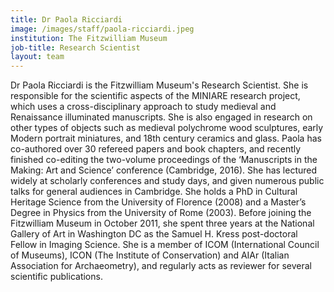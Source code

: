 ```yaml
---
title: Dr Paola Ricciardi
image: /images/staff/paola-ricciardi.jpeg
institution: The Fitzwilliam Museum
job-title: Research Scientist
layout: team
---
```


Dr Paola Ricciardi is the Fitzwilliam Museum's Research Scientist. She is responsible for the scientific aspects of the MINIARE research project, which uses a cross-disciplinary approach to study medieval and Renaissance illuminated manuscripts. She is also engaged in research on other types of objects such as medieval polychrome wood sculptures, early Modern portrait miniatures, and 18th century ceramics and glass. Paola has co-authored over 30 refereed papers and book chapters, and recently finished co-editing the two-volume proceedings of the ‘Manuscripts in the Making: Art and Science’ conference (Cambridge, 2016). She has lectured widely at scholarly conferences and study days, and given numerous public talks for general audiences in Cambridge. She holds a PhD in Cultural Heritage Science from the University of Florence (2008) and a Master’s Degree in Physics from the University of Rome (2003). Before joining the Fitzwilliam Museum in October 2011, she spent three years at the National Gallery of Art in Washington DC as the Samuel H. Kress post-doctoral Fellow in Imaging Science. She is a member of ICOM (International Council of Museums), ICON (The Institute of Conservation) and AIAr (Italian Association for Archaeometry), and regularly acts as reviewer for several scientific publications.

